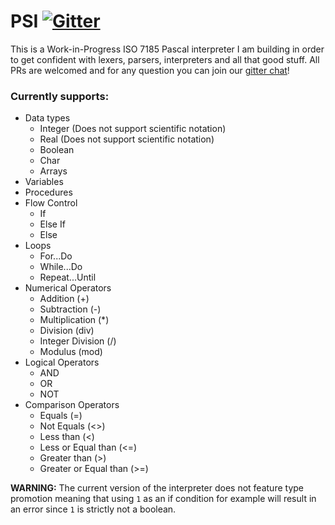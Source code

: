 # PSI [![Gitter](https://badges.gitter.im/pascal-psi/community.svg)](https://gitter.im/pascal-psi/community?utm_source=badge&utm_medium=badge&utm_campaign=pr-badge)

This is a Work-in-Progress ISO 7185 Pascal interpreter I am building in order to get confident with lexers, parsers, interpreters and all that good stuff. All PRs are welcomed and for any question you can join our [gitter chat](https://gitter.im/pascal-psi/community)!

### Currently supports:

- Data types
  - Integer (Does not support scientific notation)
  - Real (Does not support scientific notation)
  - Boolean
  - Char
  - Arrays
- Variables
- Procedures
- Flow Control
  - If
  - Else If
  - Else
- Loops
  - For...Do
  - While...Do
  - Repeat...Until
- Numerical Operators
  - Addition (+)
  - Subtraction (-)
  - Multiplication (\*)
  - Division (div)
  - Integer Division (/)
  - Modulus (mod)
- Logical Operators
  - AND
  - OR
  - NOT
- Comparison Operators
  - Equals (=)
  - Not Equals (<>)
  - Less than (<)
  - Less or Equal than (<=)
  - Greater than (>)
  - Greater or Equal than (>=)

**WARNING:** The current version of the interpreter does not feature type promotion meaning that using `1` as an if condition for example will result in an error since `1` is strictly not a boolean.
